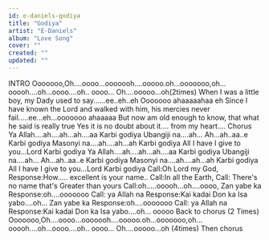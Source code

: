 ```yaml
---
id: e-daniels-godiya
title: "Godiya"
artist: "E-Daniels"
album: "Love Song"
cover: ""
created: ""
updated: ""
---
```


INTRO
Ooooooo,Oh....oooo...ooooooh....ooooo.oh...ooooooo,oh... ooooh....oh...oooo....oh.. oooo... Oh....ooooo...oh(2times)
When I was a little boy, my Dady used to say......ee..eh..eh
Ooooooo ahaaaaahaa eh
Since I have known the Lord and walked with him, his mercies never fail.....ee...eh...ooooooo ahaaaaa
But now am old enough to know, that what he said is really true
Yes it is no doubt about it.... from my heart....
Chorus
Ya Allah....ah....ah...ah....aa
Karbi godiya
Ubangiji na....ah... Ah...ah..aa..e
Karbi godiya
Masonyi na....ah....ah...ah
Karbi godiya
All I have I give to you...Lord
Karbi godiya
Ya Allah....ah....ah...ah....aa
Karbi godiya
Ubangiji na....ah... Ah...ah..aa..e
Karbi godiya
Masonyi na....ah....ah...ah
Karbi godiya
All I have I give to you...Lord
Karbi godiya
Call:Oh Lord my God,
Response:How..... excellent is your name..
Call:In all the Earth,
Call: There's no name that's Greater than yours
Call:oh.....ooooh...oh....oooo, Zan yabe ka
Response:oh....ooooooo
Call: ya Allah na
Response:Kai kadai
Don ka Isa yabo....oh...
Zan yabe ka
Response:oh....ooooooo
Call: ya Allah na
Response:Kai kadai
Don ka Isa yabo....oh... ooooo
Back to chorus
(2 Times)
Ooooooo,Oh....oooo...ooooooh....ooooo.oh...ooooooo,oh... ooooh....oh...oooo....oh.. oooo... Oh....ooooo...oh (4times)
Then chorus